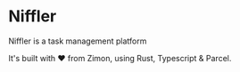 # Niffler

Niffler is a task management platform

It's built with ❤️ from Zimon, using Rust, Typescript & Parcel.